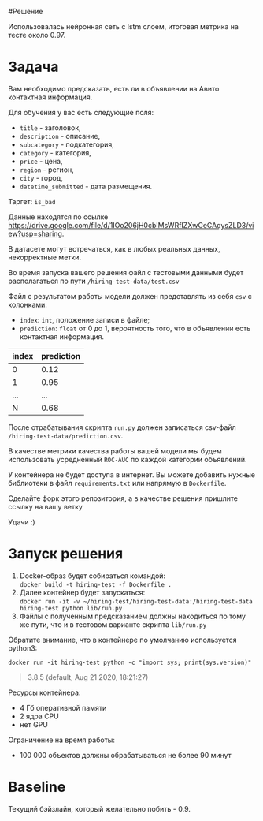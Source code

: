 #Решение

Использовалась нейронная сеть с lstm слоем, итоговая метрика на тесте около 0.97.



# Задача

Вам необходимо предсказать, есть ли в объявлении на Авито контактная информация.

Для обучения у вас есть следующие поля:
* `title` - заголовок,
* `description` - описание,
* `subcategory` - подкатегория,
* `category` - категория,
* `price` - цена,
* `region` - регион,
* `city` - город,
* `datetime_submitted` - дата размещения.

Таргет: `is_bad`

Данные находятся по ссылке https://drive.google.com/file/d/1IOo206jH0cbIMsWRfIZXwCeCAqysZLD3/view?usp=sharing.

В датасете могут встречаться, как в любых реальных данных, некорректные метки.

Во время запуска вашего решения файл с тестовыми данными будет располагаться по пути `/hiring-test-data/test.csv`

Файл с результатом работы модели должен представлять из себя `csv` с колонками:
* `index`: `int`, положение записи в файле;
* `prediction`: `float` от 0 до 1, вероятность того, что в объявлении есть контактная информация.

|index  |prediction|
|-------|----------|
|0|0.12|
|1|0.95|
|...|...|
|N|0.68|

После отрабатывания скрипта `run.py` должен записаться csv-файл `/hiring-test-data/prediction.csv`.

В качестве метрики качества работы вашей модели мы будем использовать усредненный `ROC-AUC` по каждой категории объявлений.


У контейнера не будет доступа в интернет.
Вы можете добавить нужные библиотеки в файл `requirements.txt` или напрямую в `Dockerfile`.

Сделайте форк этого репозитория, а в качестве решения пришлите ссылку на вашу ветку

Удачи :)

# Запуск решения
1. Docker-образ будет собираться командой:\
```docker build -t hiring-test -f Dockerfile .```
2. Далее контейнер будет запускаться:\
```docker run -it -v ~/hiring-test/hiring-test-data:/hiring-test-data hiring-test python lib/run.py```
3. Файлы с полученным предсказанием должны находиться по тому же пути, что и в тестовом варианте скрипта `lib/run.py`

Обратите внимание, что в контейнере по умолчанию используется python3:

```docker run -it hiring-test python -c "import sys; print(sys.version)"```
> 3.8.5 (default, Aug 21 2020, 18:21:27)

Ресурсы контейнера:
* 4 Гб оперативной памяти
* 2 ядра CPU
* нет GPU

Ограничение на время работы:
* 100 000 объектов должны обрабатываться не более 90 минут

# Baseline

Текущий бэйзлайн, который желательно побить - 0.9.
